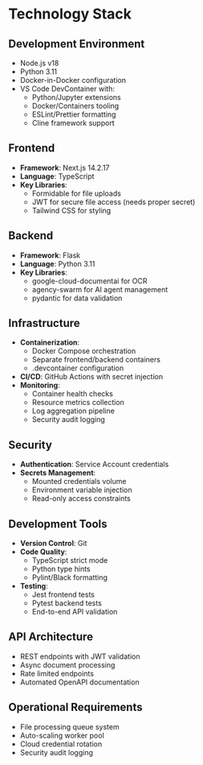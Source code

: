 # Technology Stack

## Development Environment
- Node.js v18
- Python 3.11
- Docker-in-Docker configuration
- VS Code DevContainer with:
  - Python/Jupyter extensions
  - Docker/Containers tooling
  - ESLint/Prettier formatting
  - Cline framework support

## Frontend
- **Framework**: Next.js 14.2.17
- **Language**: TypeScript
- **Key Libraries**:
  - Formidable for file uploads
  - JWT for secure file access (needs proper secret)
  - Tailwind CSS for styling

## Backend
- **Framework**: Flask
- **Language**: Python 3.11
- **Key Libraries**:
  - google-cloud-documentai for OCR
  - agency-swarm for AI agent management
  - pydantic for data validation

## Infrastructure
- **Containerization**: 
  - Docker Compose orchestration
  - Separate frontend/backend containers
  - .devcontainer configuration
- **CI/CD**: GitHub Actions with secret injection
- **Monitoring**: 
  - Container health checks
  - Resource metrics collection
  - Log aggregation pipeline
  - Security audit logging

## Security
- **Authentication**: Service Account credentials
- **Secrets Management**:
  - Mounted credentials volume
  - Environment variable injection
  - Read-only access constraints

## Development Tools
- **Version Control**: Git
- **Code Quality**:
  - TypeScript strict mode
  - Python type hints
  - Pylint/Black formatting
- **Testing**:
  - Jest frontend tests
  - Pytest backend tests
  - End-to-end API validation

## API Architecture
- REST endpoints with JWT validation
- Async document processing
- Rate limited endpoints
- Automated OpenAPI documentation

## Operational Requirements
- File processing queue system
- Auto-scaling worker pool
- Cloud credential rotation
- Security audit logging
